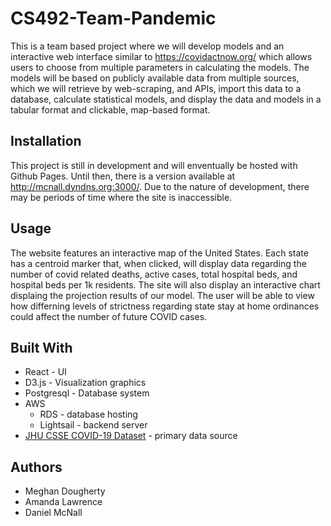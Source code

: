 # CS492-Team-Pandemic
This is a team based project where we will develop models and an interactive web interface similar to https://covidactnow.org/ which allows users to choose from multiple parameters in calculating the models. The models will be based on publicly available data from multiple sources, which we will retrieve by web-scraping, and APIs, import this data to a database, calculate statistical models, and display the data and models in a tabular format and clickable, map-based format.

## Installation

This project is still in development and will enventually be hosted with Github Pages. Until then, there is a version available at http://mcnall.dyndns.org:3000/. Due to the nature of development, there may be periods of time where the site is inaccessible.

## Usage

The website features an interactive map of the United States. Each state has a centroid marker that, when clicked, will display data regarding the number of covid related deaths, active cases, total hospital beds, and hospital beds per 1k residents. The site will also display an interactive chart displaing the projection results of our model. The user will be able to view how differning levels of strictness regarding state stay at home ordinances could affect the number of future COVID cases. 

## Built With
  * React - UI
  * D3.js - Visualization graphics
  * Postgresql - Database system
  * AWS
      * RDS - database hosting
      * Lightsail - backend server
  * [JHU CSSE COVID-19 Dataset](https://github.com/CSSEGISandData/COVID-19/tree/master/csse_covid_19_data#jhu-csse-covid-19-dataset) - primary data source 

## Authors

  * Meghan Dougherty
  * Amanda Lawrence
  * Daniel McNall
